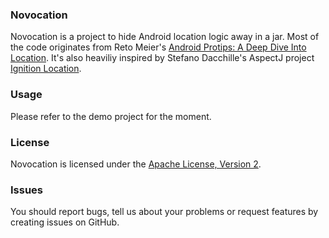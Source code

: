 ### Novocation

Novocation is a project to hide Android location logic away in a jar. Most of the code originates from Reto Meier's [Android Protips: A Deep Dive Into Location](http://code.google.com/p/android-protips-location). It's also heaviliy inspired by Stefano Dacchille's AspectJ project [Ignition Location](https://github.com/stefanodacchille/ignition-location).

### Usage

Please refer to the demo project for the moment.

### License 

Novocation is licensed under the [Apache License, Version 2](http://www.apache.org/licenses/LICENSE-2.0.html).

### Issues

You should report bugs, tell us about your problems or request features by creating issues on GitHub.